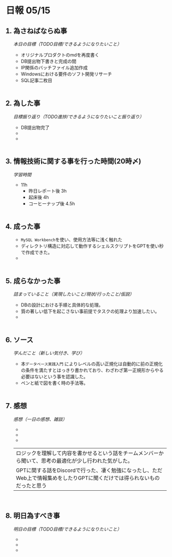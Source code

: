 # 日報 05/15


<ol>

## <li>為さねばならぬ事</li>

*本日の目標（TODO目標/できるようになりたいこと）*

  - オリジナルプロダクトのmdを再度書く
  - DB提出物下書きと完成の間
  - IP関係のバッチファイル追加作成
  - Windowsにおける要件のソフト開発リサーチ
  - SQL記事二枚目

<br>


## <li>為した事</li>

*目標振り返り（TODO進捗/できるようになりたいこと振り返り）*

  - DB提出物完了
  - 
  - 

<br>


## <li>情報技術に関する事を行った時間(20時〆)</li>

*学習時間*

  - 11h
    - 昨日レポート後 3h
    - 起床後 4h
    - コーヒーナップ後 4.5h

<br>


## <li>成った事</li>

  - `MySQL Workbench`を使い、使用方法等に浅く触れた
  - ディレクトリ構造に対応して動作するシェルスクリプトをGPTを使い秒で作成できた。
  - 

<br>


## <li>成らなかった事</li>

*詰まっていること（実現したいこと/現状/行ったこと/仮説）*

  - DBの設計における手順と具体的な処理。
  - 質の著しい低下を起こさない事前提でタスクの処理より加速したい。
  - 

<br>


## <li>ソース</li>

*学んだこと（新しい気付き、学び）*

  - 本`データベース実践入門` によりレベルの高い正規化は自動的に前の正規化の条件を満たすとはっきり書かれており、わざわざ第一正規形からやる必要はないという事を認識した。
  - ペンと紙で図を書く時の手法等。

<br>


## <li>感想</li>

*感想（一日の感想、雑談）*

  - 
  - 
  - 

  ||
  |-|
  |ロジックを理解して内容を書かせるという話をチームメンバーから聞いて、思考の最適化が少し行われた気がした。|
  |GPTに関する話をDiscordで行った、凄く勉強になったし、ただWeb上で情報集めをしたりGPTに聞くだけでは得られないものだったと思う|

  <!-- 覚えてくださいGPT -->

<br>


## <li>明日為すべき事</li>

*明日の目標（TODO目標/できるようになりたいこと）*

  - 
  - 
  - 

<!-- end -->

<br>

</ol>



